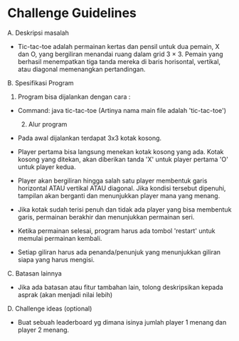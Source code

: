 # Challenge Guidelines

A. Deskripsi masalah
- Tic-tac-toe adalah permainan kertas dan pensil untuk dua pemain, X dan O, yang bergiliran menandai ruang dalam grid 3 × 3. Pemain yang berhasil menempatkan tiga tanda mereka di baris horisontal, vertikal, atau diagonal memenangkan pertandingan.

B. Spesifikasi Program
  1. Program bisa dijalankan dengan cara : 
- Command: java tic-tac-toe (Artinya nama main file adalah 'tic-tac-toe')

  2. Alur program
- Pada awal dijalankan terdapat 3x3 kotak kosong.
- Player pertama bisa langsung menekan kotak kosong yang ada. Kotak kosong yang ditekan, akan diberikan tanda 'X' untuk player pertama 'O'  untuk player kedua. 
- Player akan bergiliran hingga salah satu player membentuk garis horizontal ATAU vertikal ATAU diagonal. Jika kondisi tersebut dipenuhi, tampilan akan berganti dan menunjukkan player mana yang menang. 
- Jika kotak sudah terisi penuh dan tidak ada player yang bisa membentuk garis, permainan berakhir dan menunjukkan permainan seri. 
- Ketika permainan selesai, program harus ada tombol 'restart' untuk memulai permainan kembali.
- Setiap giliran harus ada penanda/penunjuk yang menunjukkan giliran siapa yang harus mengisi.


C. Batasan lainnya
- Jika ada batasan atau fitur tambahan lain, tolong deskripsikan kepada asprak (akan menjadi nilai lebih)

D. Challenge ideas (optional)
- Buat sebuah leaderboard yg dimana isinya jumlah player 1 menang dan player 2 menang.